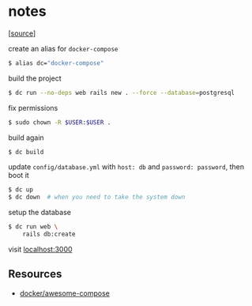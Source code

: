 # notes

[[source](https://docs.docker.com/compose/rails/)]

create an alias for `docker-compose`

```bash
$ alias dc="docker-compose"
```

build the project

```bash
$ dc run --no-deps web rails new . --force --database=postgresql
```

fix permissions

```bash
$ sudo chown -R $USER:$USER .
```

build again

```bash
$ dc build
```

update `config/database.yml` with `host: db` and `password: password`, then boot it

```bash
$ dc up
$ dc down  # when you need to take the system down
```

setup the database

```bash
$ dc run web \
    rails db:create
```

visit <localhost:3000>

## Resources

* [docker/awesome-compose](https://github.com/docker/awesome-compose#readme)
